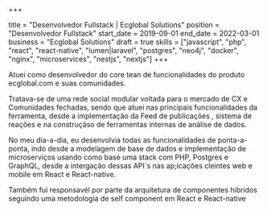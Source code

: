 +++

title = "Desenvolvedor Fullstack | Ecglobal Solutions"
position = "Desenvolvedor Fullstack"
start_date = 2019-09-01
end_date = 2022-03-01
business = "Ecglobal Solutions"
draft = true
skills = ["javascript", "php", "react", "react-native", "lumen|laravel", "postgres", "neo4j", "docker", "nginx", "microservices", "nestjs", "nextjs"]
+++

Atuei como desenvolvedor do core tean de funcionalidades do produto ecglobal.com e suas comunidades.

Tratava-se de uma rede social modular voltada para o mercado de CX e Comunidades fechadas, sendo que atuei nas principais funcionalidades da ferramenta, desde a implementação da Feed de publicações , sistema de reações e na construçãso de ferramentas internas de análise de dados.

No meu dia-a-dia, eu desenvolvia todas as funcionalidades de ponta-a-ponta, indo desde a modelagem de base de dados e implementação de microserviços usando como base uma stack com PHP, Postgres e GraphQL, desde a intergação dessas API´s nas ap;icações cleintes web e mobile em React e React-native.

Também fui responsavél por parte da arquitetura de componentes hibridos seguindo uma metodologia de self component em React e React-native